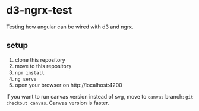 # d3-ngrx-test

Testing how angular can be wired with d3 and ngrx.

## setup

1. clone this repository
2. move to this repository
3. `npm install`
4. `ng serve`
5. open your browser on http://localhost:4200

If you want to run canvas version instead of svg, move to `canvas` branch: `git checkout canvas`. Canvas version is faster.

